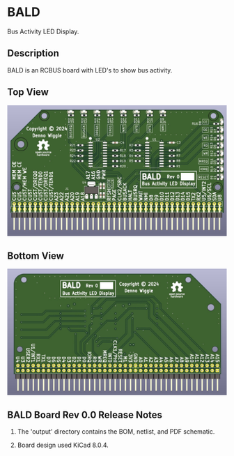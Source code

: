 # BALD
Bus Activity LED Display.

## Description
BALD is an RCBUS board with LED's to show bus activity.

## Top View
![BALD Top View Board Image](output/BALD_V0_3d_Top.jpg "Top View of the Bus Activity LED Display board.")

## Bottom View
![BALD Bottom View Board Image](output/BALD_V0_3d_Bottom.jpg "Bottom View of the Bus Activity LED Display board.")

## BALD Board Rev 0.0 Release Notes

1. The 'output' directory contains the BOM, netlist, and PDF schematic.

2. Board design used KiCad 8.0.4.

